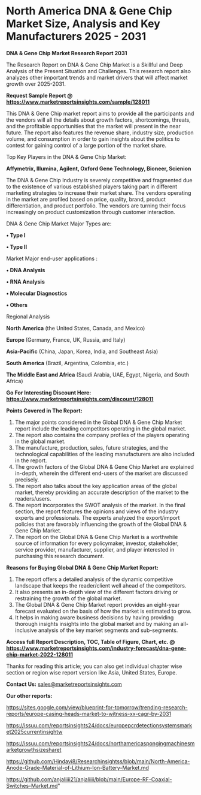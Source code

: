 # North America DNA & Gene Chip Market Size, Analysis and Key Manufacturers 2025 - 2031

<strong>DNA & Gene Chip Market Research Report 2031</strong>

The Research Report on DNA & Gene Chip Market is a Skillful and Deep Analysis of the Present Situation and Challenges. This research report also analyzes other important trends and market drivers that will affect market growth over 2025-2031.

<strong>Request Sample Report @ <a href=https://www.marketreportsinsights.com/sample/128011>https://www.marketreportsinsights.com/sample/128011</a></strong>

This DNA & Gene Chip market report aims to provide all the participants and the vendors will all the details about growth factors, shortcomings, threats, and the profitable opportunities that the market will present in the near future. The report also features the revenue share, industry size, production volume, and consumption in order to gain insights about the politics to contest for gaining control of a large portion of the market share.

Top Key Players in the DNA & Gene Chip Market:

<strong>Affymetrix, Illumina, Agilent, Oxford Gene Technology, Bioneer, Scienion</strong>

The DNA & Gene Chip Industry is severely competitive and fragmented due to the existence of various established players taking part in different marketing strategies to increase their market share. The vendors operating in the market are profiled based on price, quality, brand, product differentiation, and product portfolio. The vendors are turning their focus increasingly on product customization through customer interaction.

DNA & Gene Chip Market Major Types are:

<strong>• Type I

• Type II</strong>

Market Major end-user applications :

<strong>• DNA Analysis

• RNA Analysis

• Molecular Diagnostics

• Others</strong>

Regional Analysis

</u><strong><b>North America</b></strong> (the United States, Canada, and Mexico)

<strong><b>Europe </b></strong>(Germany, France, UK, Russia, and Italy)

<strong><b>Asia-Pacific</b></strong> (China, Japan, Korea, India, and Southeast Asia)

<strong><b>South America</b></strong> (Brazil, Argentina, Colombia, etc.)

<strong><b>The Middle East and Africa</b></strong> (Saudi Arabia, UAE, Egypt, Nigeria, and South Africa)

<strong>Go For Interesting Discount Here: <a href=https://www.marketreportsinsights.com/discount/128011>https://www.marketreportsinsights.com/discount/128011</a></strong>

<strong>Points Covered in The Report:</strong>
<ol>
  <li>The major points considered in the Global DNA & Gene Chip Market report include the leading competitors operating in the global market.</li>
  <li>The report also contains the company profiles of the players operating in the global market.</li>
  <li>The manufacture, production, sales, future strategies, and the technological capabilities of the leading manufacturers are also included in the report.</li>
  <li>The growth factors of the Global DNA & Gene Chip Market are explained in-depth, wherein the different end-users of the market are discussed precisely.</li>
  <li>The report also talks about the key application areas of the global market, thereby providing an accurate description of the market to the readers/users.</li>
  <li>The report incorporates the SWOT analysis of the market. In the final section, the report features the opinions and views of the industry experts and professionals. The experts analyzed the export/import policies that are favorably influencing the growth of the Global DNA & Gene Chip Market.</li>
  <li>The report on the Global DNA & Gene Chip Market is a worthwhile source of information for every policymaker, investor, stakeholder, service provider, manufacturer, supplier, and player interested in purchasing this research document.</li>
</ol>
<strong>Reasons for Buying Global DNA & Gene Chip Market Report:</strong>

<ol>
  <li>The report offers a detailed analysis of the dynamic competitive landscape that keeps the reader/client well ahead of the competitors.</li>
  <li>It also presents an in-depth view of the different factors driving or restraining the growth of the global market.</li>
  <li>The Global DNA & Gene Chip Market report provides an eight-year forecast evaluated on the basis of how the market is estimated to grow.</li>
  <li>It helps in making aware business decisions by having providing thorough insights insights into the global market and by making an all-inclusive analysis of the key market segments and sub-segments.</li>
</ol>
<strong>Access full Report Description, TOC, Table of Figure, Chart, etc. @ <a href=https://www.marketreportsinsights.com/industry-forecast/dna-gene-chip-market-2022-128011>https://www.marketreportsinsights.com/industry-forecast/dna-gene-chip-market-2022-128011</a></strong>


Thanks for reading this article; you can also get individual chapter wise section or region wise report version like Asia, United States, Europe.

<strong>Contact Us:</strong>
sales@marketreportsinsights.com

<strong>Our other reports:</strong>

<a href=https://sites.google.com/view/blueprint-for-tomorrow/trending-research-reports/europe-casing-heads-market-to-witness-xx-cagr-by-2031>https://sites.google.com/view/blueprint-for-tomorrow/trending-research-reports/europe-casing-heads-market-to-witness-xx-cagr-by-2031</a>

<a href=https://issuu.com/reportsinsights24/docs/europepcrdetectionsystemsmarket2025currentinsightw>https://issuu.com/reportsinsights24/docs/europepcrdetectionsystemsmarket2025currentinsightw</a>

<a href=https://issuu.com/reportsinsights24/docs/northamericaspongingmachinesmarketgrowthsizesharet>https://issuu.com/reportsinsights24/docs/northamericaspongingmachinesmarketgrowthsizesharet</a>

<a href=https://github.com/Hindavi8/Researchinsightss/blob/main/North-America-Anode-Grade-Material-of-Lithium-Ion-Battery-Market.md>https://github.com/Hindavi8/Researchinsightss/blob/main/North-America-Anode-Grade-Material-of-Lithium-Ion-Battery-Market.md</a>

<a href=https://github.com/anjaliiii21/anjaliiii/blob/main/Europe-RF-Coaxial-Switches-Market.md>https://github.com/anjaliiii21/anjaliiii/blob/main/Europe-RF-Coaxial-Switches-Market.md</a>"
